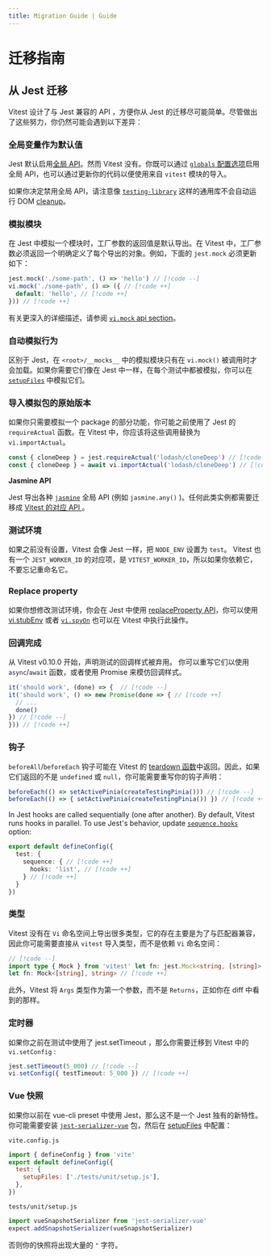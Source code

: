 ```yaml
---
title: Migration Guide | Guide
---
```


# 迁移指南

## 从 Jest 迁移

Vitest 设计了与 Jest 兼容的 API ，方便你从 Jest 的迁移尽可能简单。尽管做出了这些努力，你仍然可能会遇到以下差异：

### 全局变量作为默认值

Jest 默认启用[全局 API](https://jestjs.io/zh-Hans/docs/api)。然而 Vitest 没有。你既可以通过 [`globals` 配置选项](/config/#globals)启用全局 API，也可以通过更新你的代码以便使用来自 `vitest` 模块的导入。

如果你决定禁用全局 API，请注意像 [`testing-library`](https://testing-library.com/) 这样的通用库不会自动运行 DOM [cleanup](https://testing-library.com/docs/svelte-testing-library/api/#cleanup)。

### 模拟模块

在 Jest 中模拟一个模块时，工厂参数的返回值是默认导出。在 Vitest 中，工厂参数必须返回一个明确定义了每个导出的对象。例如，下面的 `jest.mock` 必须更新如下：

```ts
jest.mock('./some-path', () => 'hello') // [!code --]
vi.mock('./some-path', () => ({ // [!code ++]
  default: 'hello', // [!code ++]
})) // [!code ++]
```

有关更深入的详细描述，请参阅 [`vi.mock` api section](/api/#vi-mock)。

### 自动模拟行为

区别于 Jest，在 `<root>/__mocks__` 中的模拟模块只有在 `vi.mock()` 被调用时才会加载。如果你需要它们像在 Jest 中一样，在每个测试中都被模拟，你可以在 [`setupFiles`](/config/#setupfiles) 中模拟它们。

### 导入模拟包的原始版本

如果你只需要模拟一个 package 的部分功能，你可能之前使用了 Jest 的 `requireActual` 函数。在 Vitest 中，你应该将这些调用替换为 `vi.importActual`。

```ts
const { cloneDeep } = jest.requireActual('lodash/cloneDeep') // [!code --]
const { cloneDeep } = await vi.importActual('lodash/cloneDeep') // [!code ++]
```

**Jasmine API**

Jest 导出各种 [`jasmine`](https://jasmine.github.io/) 全局 API (例如 `jasmine.any()` )。任何此类实例都需要迁移成 [Vitest 的对应 API ](/api/)。

### 测试环境

如果之前没有设置，Vitest 会像 Jest 一样，把 `NODE_ENV` 设置为 `test`。 Vitest 也有一个 `JEST_WORKER_ID` 的对应项，是 `VITEST_WORKER_ID`，所以如果你依赖它，不要忘记重命名它。

### Replace property

如果你想修改测试环境，你会在 Jest 中使用 [replaceProperty API](https://jestjs.io/docs/jest-object#jestreplacepropertyobject-propertykey-value)，你可以使用 [vi.stubEnv](https://cn.vitest.dev/api/vi.html#vi-stubenv) 或者 [`vi.spyOn`](/api/vi#vi-spyon)  也可以在 Vitest 中执行此操作。

### 回调完成

从 Vitest v0.10.0 开始，声明测试的回调样式被弃用。 你可以重写它们以使用 `async`/`await` 函数，或者使用 Promise 来模仿回调样式。

```ts
it('should work', (done) => {  // [!code --]
it('should work', () => new Promise(done => { // [!code ++]
  // ...
  done()
}) // [!code --]
})) // [!code ++]
```

### 钩子

`beforeAll`/`beforeEach` 钩子可能在 Vitest 的 [teardown 函数](/api/#setup-and-teardown)中返回。因此，如果它们返回的不是 `undefined` 或 `null`，你可能需要重写你的钩子声明：

```ts
beforeEach(() => setActivePinia(createTestingPinia())) // [!code --]
beforeEach(() => { setActivePinia(createTestingPinia()) }) // [!code ++]
```

In Jest hooks are called sequentially (one after another). By default, Vitest runs hooks in parallel. To use Jest's behavior, update [`sequence.hooks`](/config/#sequence-hooks) option:

```ts
export default defineConfig({
  test: {
    sequence: { // [!code ++]
      hooks: 'list', // [!code ++]
    } // [!code ++]
  }
})
```

### 类型

Vitest 没有在 `Vi` 命名空间上导出很多类型，它的存在主要是为了与匹配器兼容，因此你可能需要直接从 `vitest` 导入类型，而不是依赖 `Vi` 命名空间：

```ts
// [!code --]
import type { Mock } from 'vitest' let fn: jest.Mock<string, [string]> // [!code ++]
let fn: Mock<[string], string> // [!code ++]
```

此外，Vitest 将 `Args` 类型作为第一个参数，而不是 `Returns`，正如你在 diff 中看到的那样。

### 定时器

如果你之前在测试中使用了 jest.setTimeout ，那么你需要迁移到 Vitest 中的`vi.setConfig` :

```ts
jest.setTimeout(5_000) // [!code --]
vi.setConfig({ testTimeout: 5_000 }) // [!code ++]
```
### Vue 快照

如果你以前在 vue-cli preset 中使用 Jest，那么这不是一个 Jest 独有的新特性。你可能需要安装 [`jest-serializer-vue`](https://github.com/eddyerburgh/jest-serializer-vue) 包，然后在 [setupFiles](/config/#setupfiles) 中配置：

`vite.config.js`

```js
import { defineConfig } from 'vite'
export default defineConfig({
  test: {
    setupFiles: ['./tests/unit/setup.js'],
  },
})
```

`tests/unit/setup.js`

```js
import vueSnapshotSerializer from 'jest-serializer-vue'
expect.addSnapshotSerializer(vueSnapshotSerializer)
```

否则你的快照将出现大量的 `"` 字符。
